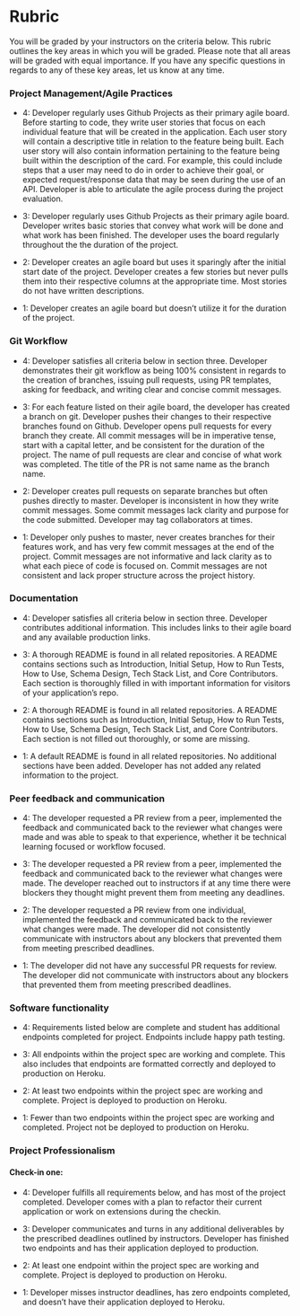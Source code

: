 # Rubric

You will be graded by your instructors on the criteria below. This rubric outlines the key areas in which you will be graded. Please note that all areas will be graded with equal importance. If you have any specific questions in regards to any of these key areas, let us know at any time. 

### Project Management/Agile Practices

- 4: Developer regularly uses Github Projects as their primary agile board. Before starting to code, they write user stories that focus on each individual feature that will be created in the application. Each user story will contain a descriptive title in relation to the feature being built. Each user story will also contain information pertaining to the feature being built within the description of the card. For example, this could include steps that a user may need to do in order to achieve their goal, or expected request/response data that may be seen during the use of an API. Developer is able to articulate the agile process during the project evaluation.

- 3: Developer regularly uses Github Projects as their primary agile board. Developer writes basic stories that convey what work will be done and what work has been finished. The developer uses the board regularly throughout the the duration of the project. 

- 2: Developer creates an agile board but uses it sparingly after the initial start date of the project. Developer creates a few stories but never pulls them into their respective columns at the appropriate time. Most stories do not have written descriptions.

- 1: Developer creates an agile board but doesn’t utilize it for the duration of the project.

### Git Workflow

- 4: Developer satisfies all criteria below in section three. Developer demonstrates their git workflow as being 100% consistent in regards to the creation of branches, issuing pull requests, using PR templates, asking for feedback, and writing clear and concise commit messages.  

- 3: For each feature listed on their agile board, the developer has created a branch on git. Developer pushes their changes to their respective branches found on Github. Developer opens pull requests for every branch they create. All commit messages will be in imperative tense, start with a capital letter, and be consistent for the duration of the project. The name of pull requests are clear and concise of what work was completed. The title of the PR is not same name as the branch name.  

- 2: Developer creates pull requests on separate branches but often pushes directly to master. Developer is inconsistent in how they write commit messages. Some commit messages lack clarity and purpose for the code submitted. Developer may tag collaborators at times.

- 1: Developer only pushes to master, never creates branches for their features work, and has very few commit messages at the end of the project. Commit messages are not informative and lack clarity as to what each piece of code is focused on. Commit messages are not consistent and lack proper structure across the project history.

### Documentation

- 4: Developer satisfies all criteria below in section three. Developer contributes additional information. This includes links to their agile board and any available production links.

- 3: A thorough README is found in all related repositories. A README contains sections such as Introduction, Initial Setup, How to Run Tests, How to Use, Schema Design, Tech Stack List, and Core Contributors. Each section is thoroughly filled in with important information for visitors of your application’s repo.

- 2: A thorough README is found in all related repositories. A README contains sections such as Introduction, Initial Setup, How to Run Tests, How to Use, Schema Design, Tech Stack List, and Core Contributors. Each section is not filled out thoroughly, or some are missing.

- 1: A default README is found in all related repositories. No additional sections have been added. Developer has not added any related information to the project.

### Peer feedback and communication

- 4: The developer requested a PR review from a peer, implemented the feedback and communicated back to the reviewer what changes were made and was able to speak to that experience, whether it be technical learning focused or workflow focused.

- 3: The developer requested a PR review from a peer, implemented the feedback and communicated back to the reviewer what changes were made. The developer reached out to instructors if at any time there were blockers they thought might prevent them from meeting any deadlines. 

- 2: The developer requested a PR review from one individual, implemented the feedback and communicated back to the reviewer what changes were made. The developer did not consistently communicate with instructors about any blockers that prevented them from meeting prescribed deadlines. 

- 1: The developer did not have any successful PR requests for review. The developer did not communicate with instructors about any blockers that prevented them from meeting prescribed deadlines. 

### Software functionality

- 4: Requirements listed below are complete and student has additional endpoints completed for project. Endpoints include happy path testing.

- 3: All endpoints within the project spec are working and complete. This also includes that endpoints are formatted correctly and deployed to production on Heroku. 

- 2: At least two endpoints within the project spec are working and complete. Project is deployed to production on Heroku.

- 1: Fewer than two endpoints within the project spec are working and completed. Project not be deployed to production on Heroku.


### Project Professionalism

#### Check-in one:

- 4: Developer fulfills all requirements below, and has most of the project completed. Developer comes with a plan to refactor their current application or work on extensions during the checkin. 

- 3: Developer communicates and turns in any additional deliverables by the prescribed deadlines outlined by instructors. Developer has finished two endpoints and has their application deployed to production. 

- 2: At least one endpoint within the project spec are working and complete. Project is deployed to production on Heroku.

- 1: Developer misses instructor deadlines, has zero endpoints completed, and doesn’t have their application deployed to Heroku. 
